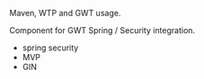 Maven, WTP and GWT usage.

Component for GWT Spring / Security integration.

  * spring security
  * MVP
  * GIN